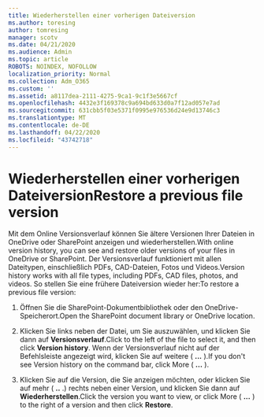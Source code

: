 ```yaml
---
title: Wiederherstellen einer vorherigen Dateiversion
ms.author: toresing
author: tomresing
manager: scotv
ms.date: 04/21/2020
ms.audience: Admin
ms.topic: article
ROBOTS: NOINDEX, NOFOLLOW
localization_priority: Normal
ms.collection: Adm_O365
ms.custom: ''
ms.assetid: a8117dea-2111-4275-9ca1-9c1f3e5667cf
ms.openlocfilehash: 4432e3f169378c9a694bd633d0a7f12ad057e7ad
ms.sourcegitcommit: 631cbb5f03e5371f0995e976536d24e9d13746c3
ms.translationtype: MT
ms.contentlocale: de-DE
ms.lasthandoff: 04/22/2020
ms.locfileid: "43742718"
---
```

# <a name="restore-a-previous-file-version"></a><span data-ttu-id="bb320-102">Wiederherstellen einer vorherigen Dateiversion</span><span class="sxs-lookup"><span data-stu-id="bb320-102">Restore a previous file version</span></span>

<span data-ttu-id="bb320-103">Mit dem Online Versionsverlauf können Sie ältere Versionen Ihrer Dateien in OneDrive oder SharePoint anzeigen und wiederherstellen.</span><span class="sxs-lookup"><span data-stu-id="bb320-103">With online version history, you can see and restore older versions of your files in OneDrive or SharePoint.</span></span> <span data-ttu-id="bb320-104">Der Versionsverlauf funktioniert mit allen Dateitypen, einschließlich PDFs, CAD-Dateien, Fotos und Videos.</span><span class="sxs-lookup"><span data-stu-id="bb320-104">Version history works with all file types, including PDFs, CAD files, photos, and videos.</span></span> <span data-ttu-id="bb320-105">So stellen Sie eine frühere Dateiversion wieder her:</span><span class="sxs-lookup"><span data-stu-id="bb320-105">To restore a previous file version:</span></span>
  
1. <span data-ttu-id="bb320-106">Öffnen Sie die SharePoint-Dokumentbibliothek oder den OneDrive-Speicherort.</span><span class="sxs-lookup"><span data-stu-id="bb320-106">Open the SharePoint document library or OneDrive location.</span></span>
    
2. <span data-ttu-id="bb320-107">Klicken Sie links neben der Datei, um Sie auszuwählen, und klicken Sie dann auf **Versionsverlauf**.</span><span class="sxs-lookup"><span data-stu-id="bb320-107">Click to the left of the file to select it, and then click **Version history**.</span></span> <span data-ttu-id="bb320-108">Wenn der Versionsverlauf nicht auf der Befehlsleiste angezeigt wird, klicken Sie auf weitere ( **...** ).</span><span class="sxs-lookup"><span data-stu-id="bb320-108">If you don't see Version history on the command bar, click More ( **...** ).</span></span> 
    
3. <span data-ttu-id="bb320-109">Klicken Sie auf die Version, die Sie anzeigen möchten, oder klicken Sie auf mehr ( **..** .) rechts neben einer Version, und klicken Sie dann auf **Wiederherstellen**.</span><span class="sxs-lookup"><span data-stu-id="bb320-109">Click the version you want to view, or click More ( **...** ) to the right of a version and then click **Restore**.</span></span>
    

